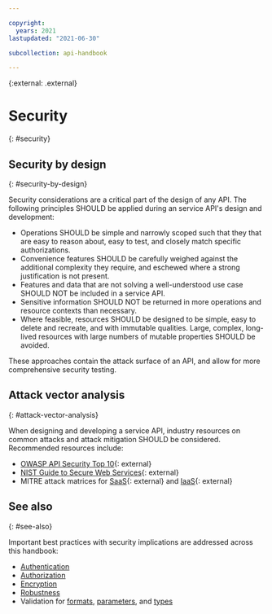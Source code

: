 ```yaml
---

copyright:
  years: 2021
lastupdated: "2021-06-30"

subcollection: api-handbook

---
```


{:external: .external}

# Security
{: #security}

## Security by design
{: #security-by-design}

Security considerations are a critical part of the design of any API. The following principles
SHOULD be applied during an service API's design and development:

*  Operations SHOULD be simple and narrowly scoped such that they that are easy to reason about,
   easy to test, and closely match specific authorizations.
*  Convenience features SHOULD be carefully weighed against the additional complexity they require,
   and eschewed where a strong justification is not present.
*  Features and data that are not solving a well-understood use case SHOULD NOT be included in a
   service API. 
*  Sensitive information SHOULD NOT be returned in more operations and resource contexts than
   necessary.
*  Where feasible, resources SHOULD be designed to be simple, easy to delete and recreate, and with
   immutable qualities. Large, complex, long-lived resources with large numbers of mutable
   properties SHOULD be avoided.
  
These approaches contain the attack surface of an API, and allow for more comprehensive security
testing.

## Attack vector analysis
{: #attack-vector-analysis}

When designing and developing a service API, industry resources on common attacks and attack
mitigation SHOULD be considered. Recommended resources include:

*  [OWASP API Security Top 10](https://owasp.org/www-project-api-security/){: external}
*  [NIST Guide to Secure Web
   Services](https://csrc.nist.gov/publications/detail/sp/800-95/final){: external}
*  MITRE attack matrices for
   [SaaS](https://attack.mitre.org/matrices/enterprise/cloud/saas/){: external}
   and [IaaS](https://attack.mitre.org/matrices/enterprise/cloud/iaas/){: external}

## See also
{: #see-also}

Important best practices with security implications are addressed across this handbook:

*  [Authentication](/docs/api-handbook?topic=api-handbook-authentication)
*  [Authorization](/docs/api-handbook?topic=api-handbook-authorization)
*  [Encryption](/docs/api-handbook?topic=api-handbook-encryption)
*  [Robustness](/docs/api-handbook?topic=api-handbook-robustness)
*  Validation for [formats](/docs/api-handbook?topic=api-handbook-format),
   [parameters](/docs/api-handbook?topic=api-handbook-uris#query-parameters),
   and [types](/docs/api-handbook?topic=api-handbook-types)
